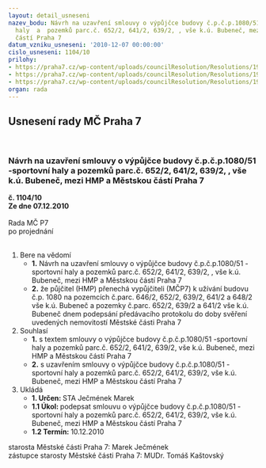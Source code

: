 ```yaml
---
layout: detail_usneseni
nazev_bodu: Návrh na uzavření smlouvy o výpůjčce budovy č.p.č.p.1080/51 -sportovní
  haly  a  pozemků parc.č. 652/2, 641/2, 639/2, , vše k.ú. Bubeneč, mezi HMP a Městskou
  částí Praha 7
datum_vzniku_usneseni: '2010-12-07 00:00:00'
cislo_usneseni: 1104/10
prilohy:
- https://praha7.cz/wp-content/uploads/councilResolution/Resolutions/19809/66-10-p%c5%99%c3%adl.%c4%8d.1.tif
- https://praha7.cz/wp-content/uploads/councilResolution/Resolutions/19809/66-10-n%c3%a1vrh_textu_sml._o_v%c3%bdp._m%c4%8d_p7_-_ac_sparta.doc
- https://praha7.cz/wp-content/uploads/councilResolution/Resolutions/19809/66-10-usnesen%c3%ad_40_72.pdf
organ: rada
---
```

<div id="ucUsn_pList" class="usn">
	<span><h2>Usnesení rady MČ Praha 7 </h2>
<br></span><div class="standBody">
<span><h3>Návrh na uzavření smlouvy o výpůjčce budovy č.p.č.p.1080/51 -sportovní haly  a  pozemků parc.č. 652/2, 641/2, 639/2, , vše k.ú. Bubeneč, mezi HMP a Městskou částí Praha 7</h3></span><div class="center">
		<strong>č. 1104/10</strong><br>
	</div>
<div class="center">
		<strong>Ze dne 07.12.2010</strong><br><br>
	</div>Rada MČ P7<br> po projednání<br><br><ol>
<li>Bere na vědomí<ul>
<li>
<strong>1.</strong> Návrh na uzavření smlouvy o výpůjčce budovy č.p.č.p.1080/51 -sportovní haly  a  pozemků parc.č. 652/2, 641/2, 639/2, , vše k.ú. Bubeneč, mezi HMP a Městskou částí Praha 7</li>
<li>
<strong>2.</strong> že půjčitel (HMP) přenechá vypůjčiteli (MČP7) k užívání budovu č.p. 1080 na pozemcích č.parc. 646/2, 652/2, 639/2, 641/2 a 648/2 vše k.ú. Bubeneč a pozemky č.parc. 652/2, 639/2 a 641/2 vše k.ú. Bubeneč dnem podepsání předávacího protokolu do doby svěření uvedených nemovitostí Městské části Praha 7   </li>
</ul>
</li>
<li>Souhlasí<ul>
<li>
<strong>1.</strong> s textem smlouvy o výpůjčce budovy č.p.č.p.1080/51 -sportovní haly  a  pozemků parc.č. 652/2, 641/2, 639/2,  vše k.ú. Bubeneč, mezi HMP a Městskou částí Praha 7</li>
<li>
<strong>2.</strong> s uzavřením smlouvy o výpůjčce budovy č.p.č.p.1080/51 -sportovní haly  a  pozemků parc.č. 652/2, 641/2, 639/2,  vše k.ú. Bubeneč, mezi HMP a Městskou částí Praha 7          </li>
</ul>
</li>
<li>Ukládá<ul>
<li>
<strong>1. Určen: </strong>STA Ječmének Marek</li>
<li>
<strong>1.1 Úkol: </strong>podepsat smlouvu o výpůjčce budovy č.p.č.p.1080/51 - sportovní haly  a  pozemků parc.č. 652/2, 641/2, 639/2, vše k.ú. Bubeneč, mezi HMP a Městskou částí Praha 7</li>
<li>
<strong>1.2 Termín: </strong>10.12.2010</li>
</ul>
</li>
</ol>starosta Městské části Praha 7: Marek Ječmének<br>zástupce starosty Městské části Praha 7: MUDr. Tomáš Kaštovský 
</div>
</div>